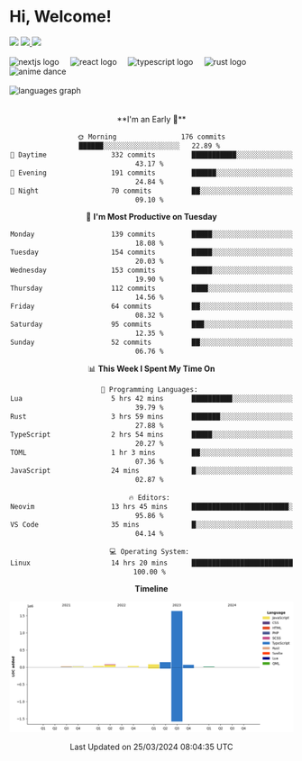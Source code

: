 <div align="center">
  <h1 align="left">
    Hi, Welcome!
  </h1>
  <div align="left">
    <div>
      <img src="https://img.shields.io/github/followers/kraken-afk.svg?style=social&label=Follow&maxAge=2592000" />
      <a href="https://twitter.com/trshppl">
        <img src="https://img.shields.io/twitter/follow/trshppl" />
      </a>
      <a href="https://nv-me.vercel.app">
        <img src="https://img.shields.io/badge/visit-my_site-blue" />
      </a>
    </div>
    <br />
    <div>
      <img src="https://skillicons.dev/icons?i=nextjs" height="40" alt="nextjs logo" />
      <img width="12" />
      <img src="https://skillicons.dev/icons?i=react" height="40" alt="react logo" />
      <img width="12" />
      <img src="https://skillicons.dev/icons?i=ts" height="40" alt="typescript logo" />
      <img width="12" />
      <img src="https://skillicons.dev/icons?i=rust" height="40" alt="rust logo" />
      <img src="https://media.tenor.com/sbvSVkB_hq8AAAAi/anime-dens.gif" alt="anime dance" height="40" />
    </div>
    <br />
    <div>
      <img src="https://github-readme-stats.vercel.app/api/top-langs?username=kraken-afk&locale=en&hide_title=false&layout=compact&card_width=320&langs_count=6&theme=rose_pine&hide_border=true&order=2" height="150" alt="languages graph" />
    </div>
  </div>
  <br />
  <br/>
  <!--START_SECTION:waka-->
**I'm an Early 🐤** 

```text
🌞 Morning                176 commits         ██████░░░░░░░░░░░░░░░░░░░   22.89 % 
🌆 Daytime                332 commits         ███████████░░░░░░░░░░░░░░   43.17 % 
🌃 Evening                191 commits         ██████░░░░░░░░░░░░░░░░░░░   24.84 % 
🌙 Night                  70 commits          ██░░░░░░░░░░░░░░░░░░░░░░░   09.10 % 
```
📅 **I'm Most Productive on Tuesday** 

```text
Monday                   139 commits         █████░░░░░░░░░░░░░░░░░░░░   18.08 % 
Tuesday                  154 commits         █████░░░░░░░░░░░░░░░░░░░░   20.03 % 
Wednesday                153 commits         █████░░░░░░░░░░░░░░░░░░░░   19.90 % 
Thursday                 112 commits         ████░░░░░░░░░░░░░░░░░░░░░   14.56 % 
Friday                   64 commits          ██░░░░░░░░░░░░░░░░░░░░░░░   08.32 % 
Saturday                 95 commits          ███░░░░░░░░░░░░░░░░░░░░░░   12.35 % 
Sunday                   52 commits          ██░░░░░░░░░░░░░░░░░░░░░░░   06.76 % 
```


📊 **This Week I Spent My Time On** 

```text
💬 Programming Languages: 
Lua                      5 hrs 42 mins       ██████████░░░░░░░░░░░░░░░   39.79 % 
Rust                     3 hrs 59 mins       ███████░░░░░░░░░░░░░░░░░░   27.88 % 
TypeScript               2 hrs 54 mins       █████░░░░░░░░░░░░░░░░░░░░   20.27 % 
TOML                     1 hr 3 mins         ██░░░░░░░░░░░░░░░░░░░░░░░   07.36 % 
JavaScript               24 mins             █░░░░░░░░░░░░░░░░░░░░░░░░   02.87 % 

🔥 Editors: 
Neovim                   13 hrs 45 mins      ████████████████████████░   95.86 % 
VS Code                  35 mins             █░░░░░░░░░░░░░░░░░░░░░░░░   04.14 % 

💻 Operating System: 
Linux                    14 hrs 20 mins      █████████████████████████   100.00 % 
```

**Timeline**

![Lines of Code chart](https://raw.githubusercontent.com/kraken-afk/kraken-afk/main/assets/bar_graph.png)


 Last Updated on 25/03/2024 08:04:35 UTC
<!--END_SECTION:waka-->
</div>
<br />